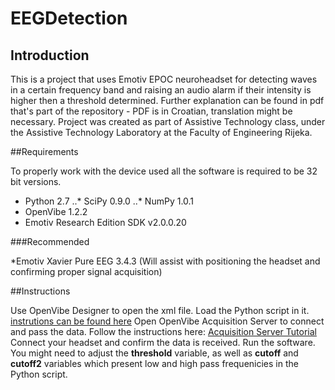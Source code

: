 
# EEGDetection

## Introduction

This is a project that uses Emotiv EPOC neuroheadset for detecting waves in a certain frequency band and raising an audio alarm if their intensity is higher then a threshold determined. Further explanation can be found in pdf that's part of the repository - PDF is in Croatian, translation might be necessary.
Project was created as part of Assistive Technology class, under the Assistive Technology Laboratory at the Faculty of Engineering Rijeka.

##Requirements

To properly work with the device used all the software is required to be 32 bit versions.

* Python 2.7
..* SciPy 0.9.0 
..* NumPy 1.0.1
* OpenVibe 1.2.2
* Emotiv Research Edition SDK v2.0.0.20

###Recommended

*Emotiv Xavier Pure EEG 3.4.3 (Will assist with positioning the headset and confirming proper signal acquisition)

##Instructions

Use OpenVibe Designer to open the xml file. Load the Python script in it. [instrutions can be found here](http://openvibe.inria.fr/tutorial-using-python-with-openvibe/)
Open OpenVibe Acquisition Server to connect and pass the data. Follow the instructions here: [Acquisition Server Tutorial](http://openvibe.inria.fr/how-to-connect-emotiv-epoc-with-openvibe/)
Connect your headset and confirm the data is received. Run the software. You might need to adjust the **threshold** variable, as well as **cutoff** and **cutoff2** variables which present low and high pass frequenicies in the Python script.
